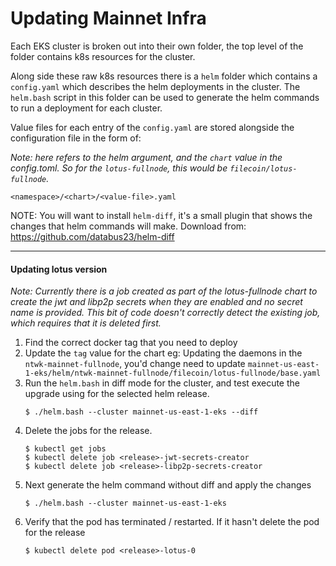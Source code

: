 # Updating Mainnet Infra

Each EKS cluster is broken out into their own folder, the top level of the folder contains k8s resources for the cluster.

Along side these raw k8s resources there is a `helm` folder which contains a `config.yaml` which describes the helm deployments
in the cluster. The `helm.bash` script in this folder can be used to generate the helm commands to run a deployment for each
cluster.

Value files for each entry of the `config.yaml` are stored alongside the configuration file in the form of:

_Note: <chart> here refers to the helm argument, and the `chart` value in the config.toml. So for the `lotus-fullnode`, this
would be `filecoin/lotus-fullnode`._

```
<namespace>/<chart>/<value-file>.yaml
```

NOTE: You will want to install `helm-diff`, it's a small plugin that shows the changes that helm commands will make.
Download from: https://github.com/databus23/helm-diff

-----------------------------------

#### Updating lotus version

_Note: Currently there is a job created as part of the lotus-fullnode chart to create the jwt and libp2p secrets when they are
enabled and no secret name is provided. This bit of code doesn't correctly detect the existing job, which requires that it is
deleted first._

1. Find the correct docker tag that you need to deploy
2. Update the `tag` value for the chart
   eg: Updating the daemons in the `ntwk-mainnet-fullnode`, you'd change need to update
   `mainnet-us-east-1-eks/helm/ntwk-mainnet-fullnode/filecoin/lotus-fullnode/base.yaml`
3. Run the `helm.bash` in diff mode for the cluster, and test execute the upgrade using for the selected helm release.
   ```
   $ ./helm.bash --cluster mainnet-us-east-1-eks --diff
   ```
4. Delete the jobs for the release.
   ```
   $ kubectl get jobs
   $ kubectl delete job <release>-jwt-secrets-creator
   $ kubectl delete job <release>-libp2p-secrets-creator
   ```
5. Next generate the helm command without diff and apply the changes
   ```
   $ ./helm.bash --cluster mainnet-us-east-1-eks
   ```
6. Verify that the pod has terminated / restarted. If it hasn't delete the pod for the release
   ```
   $ kubectl delete pod <release>-lotus-0
   ```
